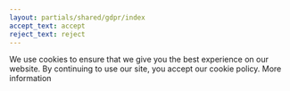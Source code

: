 ```yaml
---
layout: partials/shared/gdpr/index
accept_text: accept
reject_text: reject
---
```


We use cookies to ensure that we give you the best experience on our website. By continuing to use our site, you accept our cookie policy. More information
